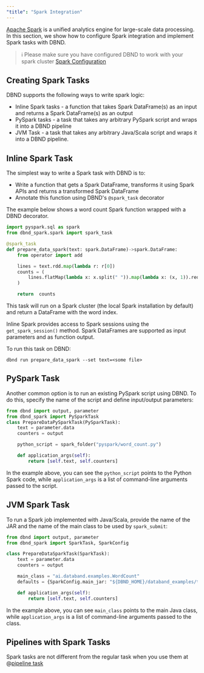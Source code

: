 ```yaml
---
"title": "Spark Integration"
---
```

[Apache Spark](https://spark.apache.org/) is a unified analytics engine for large-scale data processing. In this section, we show how to configure Spark integration and implement Spark tasks with DBND.



>ℹ️ Please make sure you have configured DBND to work with your spark cluster
> [Spark Configuration](doc:spark-configuration)

## Creating Spark Tasks

DBND supports the following ways to write spark logic:
 * Inline Spark tasks -  a function that takes Spark DataFrame(s) as an input and returns a Spark DataFrame(s) as an output
 * PySpark tasks - a task that takes any arbitrary PySpark script and wraps it into a DBND pipeline
 * JVM Task -  a task that takes any arbitrary Java/Scala script and wraps it into a DBND pipeline.


## Inline Spark Task
The simplest way to write a Spark task with DBND is to:
* Write a function that gets a Spark DataFrame, transforms it using Spark APIs and returns a transformed Spark DataFrame
* Annotate this function using DBND's `@spark_task` decorator

The example below shows a word count Spark function wrapped with a DBND decorator.

```python
import pyspark.sql as spark
from dbnd_spark.spark import spark_task

@spark_task
def prepare_data_spark(text: spark.DataFrame)->spark.DataFrame:
    from operator import add

    lines = text.rdd.map(lambda r: r[0])
    counts = (
        lines.flatMap(lambda x: x.split(" ")).map(lambda x: (x, 1)).reduceByKey(add)
    )

    return  counts
```

This task will run on a Spark cluster (the local Spark installation by default) and return a DataFrame with the word index.

Inline Spark provides access to Spark sessions using the  `get_spark_session()` method. Spark DataFrames are supported as input parameters and as function output.

To run this task on DBND:

```shell
dbnd run prepare_data_spark --set text=<some file>
```

## PySpark Task
Another common option is to run an existing PySpark script using DBND. To do this, specify the name of the script and define input/output parameters:

<!-- xfail -->
```python
from dbnd import output, parameter
from dbnd_spark import PySparkTask
class PrepareDataPySparkTask(PySparkTask):
    text = parameter.data
    counters = output

    python_script = spark_folder("pyspark/word_count.py")

    def application_args(self):
        return [self.text, self.counters]
```

In the example above, you can see the `python_script` points to the Python Spark code, while `application_args` is a list of command-line arguments passed to the script.

## JVM Spark Task
To run a Spark job implemented with Java/Scala, provide the name of the JAR and the name of the main class to be used by `spark_submit`:

```python
from dbnd import output, parameter
from dbnd_spark import SparkTask, SparkConfig

class PrepareDataSparkTask(SparkTask):
    text = parameter.data
    counters = output

    main_class = "ai.databand.examples.WordCount"
    defaults = {SparkConfig.main_jar: "${DBND_HOME}/databand_examples/tool_spark/spark_jvm/target/ai.databand.examples-1.0-SNAPSHOT.jar"}

    def application_args(self):
        return [self.text, self.counters]
```

In the example above, you can see `main_class` points to the main Java class, while `application_args` is a list of command-line arguments passed to the class.

## Pipelines with Spark Tasks
 Spark tasks are not different from the regular task when you use them at @[pipeline task](doc:tasks-wiring-at-pipeline)
